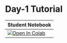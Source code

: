 # Day-1 Tutorial

| Student Notebook  |
| :------------- |
| [![Open In Colab](https://colab.research.google.com/assets/colab-badge.svg)](https://colab.research.google.com/github/ashimakeshava/ACC_SS2021/blob/main/Tutorials/Day-01/Data_Visualization.ipynb)|
